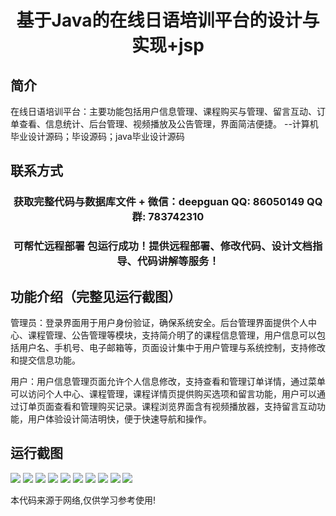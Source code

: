 <p><h1 align="center">基于Java的在线日语培训平台的设计与实现+jsp</h1></p>

## 简介
在线日语培训平台：主要功能包括用户信息管理、课程购买与管理、留言互动、订单查看、信息统计、后台管理、视频播放及公告管理，界面简洁便捷。    --计算机毕业设计源码；毕设源码；java毕业设计源码


## 联系方式
<p><h3 align="center">获取完整代码与数据库文件 + 微信：deepguan QQ: 86050149 QQ群: 783742310</h3></p>
<p><h3 align="center">可帮忙远程部署 包运行成功！提供远程部署、修改代码、设计文档指导、代码讲解等服务！</h3></p>

## 功能介绍（完整见运行截图）
管理员：登录界面用于用户身份验证，确保系统安全。后台管理界面提供个人中心、课程管理、公告管理等模块，支持简介明了的课程信息管理，用户信息可以包括用户名、手机号、电子邮箱等，页面设计集中于用户管理与系统控制，支持修改和提交信息功能。  

用户：用户信息管理页面允许个人信息修改，支持查看和管理订单详情，通过菜单可以访问个人中心、课程管理，课程详情页提供购买选项和留言功能，用户可以通过订单页面查看和管理购买记录。课程浏览界面含有视频播放器，支持留言互动功能，用户体验设计简洁明快，便于快速导航和操作。


## 运行截图
![](https://bs-1329754181.cos.ap-shanghai.myqcloud.com/ssm/OnlineJapaneseTrainingPlatform/img/001.jpg)
![](https://bs-1329754181.cos.ap-shanghai.myqcloud.com/ssm/OnlineJapaneseTrainingPlatform/img/002.jpg)
![](https://bs-1329754181.cos.ap-shanghai.myqcloud.com/ssm/OnlineJapaneseTrainingPlatform/img/003.jpg)
![](https://bs-1329754181.cos.ap-shanghai.myqcloud.com/ssm/OnlineJapaneseTrainingPlatform/img/004.jpg)
![](https://bs-1329754181.cos.ap-shanghai.myqcloud.com/ssm/OnlineJapaneseTrainingPlatform/img/005.jpg)
![](https://bs-1329754181.cos.ap-shanghai.myqcloud.com/ssm/OnlineJapaneseTrainingPlatform/img/006.jpg)
![](https://bs-1329754181.cos.ap-shanghai.myqcloud.com/ssm/OnlineJapaneseTrainingPlatform/img/007.jpg)
![](https://bs-1329754181.cos.ap-shanghai.myqcloud.com/ssm/OnlineJapaneseTrainingPlatform/img/008.jpg)
![](https://bs-1329754181.cos.ap-shanghai.myqcloud.com/ssm/OnlineJapaneseTrainingPlatform/img/009.jpg)
![](https://bs-1329754181.cos.ap-shanghai.myqcloud.com/ssm/OnlineJapaneseTrainingPlatform/img/010.jpg)

<p>本代码来源于网络,仅供学习参考使用!</p>
